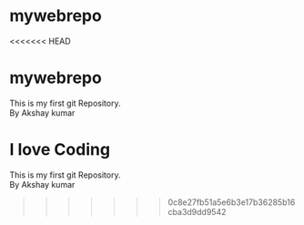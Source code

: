 # mywebrepo
<<<<<<< HEAD
# mywebrepo
This is my first git Repository.
<br>
By Akshay kumar

I love Coding 
=======
This is my first git Repository.
<br>
By Akshay kumar
>>>>>>> 0c8e27fb51a5e6b3e17b36285b16cba3d9dd9542
